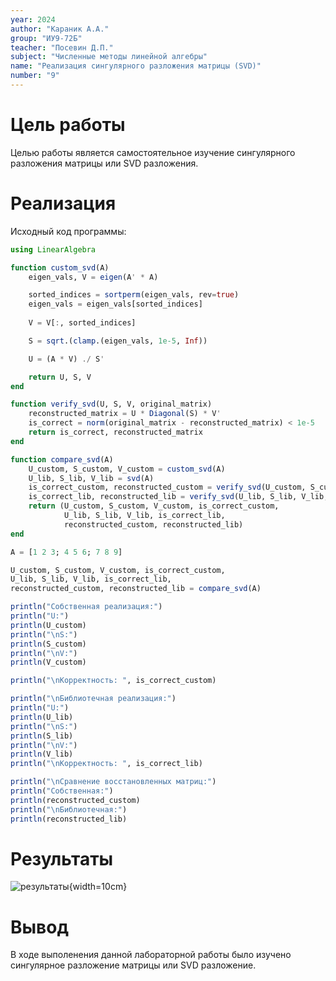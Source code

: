 ```yaml
---
year: 2024
author: "Караник А.А."
group: "ИУ9-72Б"
teacher: "Посевин Д.П."
subject: "Численные методы линейной алгебры"
name: "Реализация сингулярного разложения матрицы (SVD)"
number: "9"
---
```


# Цель работы

Целью работы является самостоятельное изучение сингулярного разложения матрицы или SVD разложения.

# Реализация

Исходный код программы:
```julia
using LinearAlgebra

function custom_svd(A)
    eigen_vals, V = eigen(A' * A)

    sorted_indices = sortperm(eigen_vals, rev=true)
    eigen_vals = eigen_vals[sorted_indices]
    
    V = V[:, sorted_indices]

    S = sqrt.(clamp.(eigen_vals, 1e-5, Inf))

    U = (A * V) ./ S'

    return U, S, V
end

function verify_svd(U, S, V, original_matrix)
    reconstructed_matrix = U * Diagonal(S) * V'
    is_correct = norm(original_matrix - reconstructed_matrix) < 1e-5
    return is_correct, reconstructed_matrix
end

function compare_svd(A)
    U_custom, S_custom, V_custom = custom_svd(A)
    U_lib, S_lib, V_lib = svd(A)
    is_correct_custom, reconstructed_custom = verify_svd(U_custom, S_custom, V_custom, A)
    is_correct_lib, reconstructed_lib = verify_svd(U_lib, S_lib, V_lib, A)
    return (U_custom, S_custom, V_custom, is_correct_custom, 
            U_lib, S_lib, V_lib, is_correct_lib,
            reconstructed_custom, reconstructed_lib)
end

A = [1 2 3; 4 5 6; 7 8 9]

U_custom, S_custom, V_custom, is_correct_custom,
U_lib, S_lib, V_lib, is_correct_lib,
reconstructed_custom, reconstructed_lib = compare_svd(A)

println("Собственная реализация:")
println("U:")
println(U_custom)
println("\nS:")
println(S_custom)
println("\nV:")
println(V_custom)

println("\nКорректность: ", is_correct_custom)

println("\nБиблиотечная реализация:")
println("U:")
println(U_lib)
println("\nS:")
println(S_lib)
println("\nV:")
println(V_lib)
println("\nКорректность: ", is_correct_lib)

println("\nСравнение восстановленных матриц:")
println("Собственная:")
println(reconstructed_custom)
println("\nБиблиотечная:")
println(reconstructed_lib)
```

# Результаты

![результаты](temp/1.png){width=10cm}

# Вывод

В ходе выполенения данной лабораторной работы было изучено сингулярное разложение матрицы или SVD разложение.